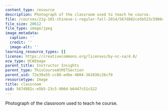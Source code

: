 ```yaml
---
content_type: resource
description: Photograph of the classroom used to teach he course.
file: /courses/21g-101-chinese-i-regular-fall-2014/567d882ce5b523c5906db6447c51c522_1-2732.jpg
file_size: 20612
file_type: image/jpeg
image_metadata:
  caption: ''
  credit: ''
  image-alt: ''
learning_resource_types: []
license: https://creativecommons.org/licenses/by-nc-sa/4.0/
ocw_type: OCWImage
parent_title: Instructor Insights
parent_type: ThisCourseAtMITSection
parent_uid: 72e39a55-cc88-e4be-4804-361036c26cf0
resourcetype: Image
title: classroom
uid: 567d882c-e5b5-23c5-906d-b6447c51c522
---
```

Photograph of the classroom used to teach he course.